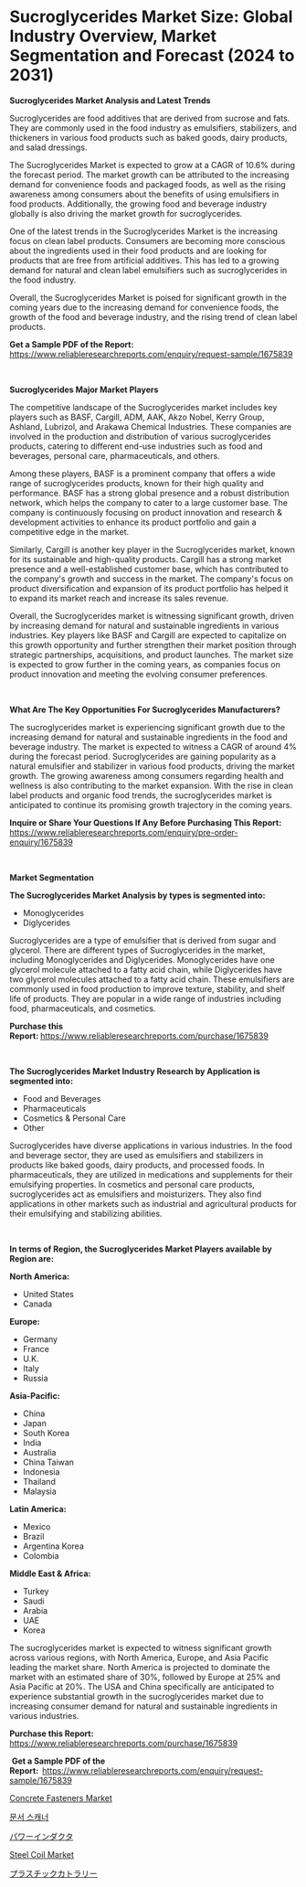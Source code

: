 <p><h1>Sucroglycerides Market Size: Global Industry Overview, Market Segmentation and Forecast (2024 to 2031)</h1></p><p><strong>Sucroglycerides Market Analysis and Latest Trends</strong></p>
<p><p>Sucroglycerides are food additives that are derived from sucrose and fats. They are commonly used in the food industry as emulsifiers, stabilizers, and thickeners in various food products such as baked goods, dairy products, and salad dressings.</p><p>The Sucroglycerides Market is expected to grow at a CAGR of 10.6% during the forecast period. The market growth can be attributed to the increasing demand for convenience foods and packaged foods, as well as the rising awareness among consumers about the benefits of using emulsifiers in food products. Additionally, the growing food and beverage industry globally is also driving the market growth for sucroglycerides.</p><p>One of the latest trends in the Sucroglycerides Market is the increasing focus on clean label products. Consumers are becoming more conscious about the ingredients used in their food products and are looking for products that are free from artificial additives. This has led to a growing demand for natural and clean label emulsifiers such as sucroglycerides in the food industry.</p><p>Overall, the Sucroglycerides Market is poised for significant growth in the coming years due to the increasing demand for convenience foods, the growth of the food and beverage industry, and the rising trend of clean label products.</p></p>
<p><strong>Get a Sample PDF of the Report:&nbsp;</strong> <a href="https://www.reliableresearchreports.com/enquiry/request-sample/1675839">https://www.reliableresearchreports.com/enquiry/request-sample/1675839</a></p>
<p>&nbsp;</p>
<p><strong>Sucroglycerides Major Market Players</strong></p>
<p><p>The competitive landscape of the Sucroglycerides market includes key players such as BASF, Cargill, ADM, AAK, Akzo Nobel, Kerry Group, Ashland, Lubrizol, and Arakawa Chemical Industries. These companies are involved in the production and distribution of various sucroglycerides products, catering to different end-use industries such as food and beverages, personal care, pharmaceuticals, and others.</p><p>Among these players, BASF is a prominent company that offers a wide range of sucroglycerides products, known for their high quality and performance. BASF has a strong global presence and a robust distribution network, which helps the company to cater to a large customer base. The company is continuously focusing on product innovation and research & development activities to enhance its product portfolio and gain a competitive edge in the market.</p><p>Similarly, Cargill is another key player in the Sucroglycerides market, known for its sustainable and high-quality products. Cargill has a strong market presence and a well-established customer base, which has contributed to the company's growth and success in the market. The company's focus on product diversification and expansion of its product portfolio has helped it to expand its market reach and increase its sales revenue.</p><p>Overall, the Sucroglycerides market is witnessing significant growth, driven by increasing demand for natural and sustainable ingredients in various industries. Key players like BASF and Cargill are expected to capitalize on this growth opportunity and further strengthen their market position through strategic partnerships, acquisitions, and product launches. The market size is expected to grow further in the coming years, as companies focus on product innovation and meeting the evolving consumer preferences.</p></p>
<p>&nbsp;</p>
<p><strong>What Are The Key Opportunities For Sucroglycerides Manufacturers?</strong></p>
<p><p>The sucroglycerides market is experiencing significant growth due to the increasing demand for natural and sustainable ingredients in the food and beverage industry. The market is expected to witness a CAGR of around 4% during the forecast period. Sucroglycerides are gaining popularity as a natural emulsifier and stabilizer in various food products, driving the market growth. The growing awareness among consumers regarding health and wellness is also contributing to the market expansion. With the rise in clean label products and organic food trends, the sucroglycerides market is anticipated to continue its promising growth trajectory in the coming years.</p></p>
<p><strong>Inquire or Share Your Questions If Any Before Purchasing This Report:</strong> <a href="https://www.reliableresearchreports.com/enquiry/pre-order-enquiry/1675839">https://www.reliableresearchreports.com/enquiry/pre-order-enquiry/1675839</a></p>
<p>&nbsp;</p>
<p><strong>Market Segmentation</strong></p>
<p><strong>The Sucroglycerides Market Analysis by types is segmented into:</strong></p>
<p><ul><li>Monoglycerides</li><li>Diglycerides</li></ul></p>
<p><p>Sucroglycerides are a type of emulsifier that is derived from sugar and glycerol. There are different types of Sucroglycerides in the market, including Monoglycerides and Diglycerides. Monoglycerides have one glycerol molecule attached to a fatty acid chain, while Diglycerides have two glycerol molecules attached to a fatty acid chain. These emulsifiers are commonly used in food production to improve texture, stability, and shelf life of products. They are popular in a wide range of industries including food, pharmaceuticals, and cosmetics.</p></p>
<p><strong>Purchase this Report:&nbsp;</strong><a href="https://www.reliableresearchreports.com/purchase/1675839">https://www.reliableresearchreports.com/purchase/1675839</a></p>
<p>&nbsp;</p>
<p><strong>The Sucroglycerides Market Industry Research by Application is segmented into:</strong></p>
<p><ul><li>Food and Beverages</li><li>Pharmaceuticals</li><li>Cosmetics & Personal Care</li><li>Other</li></ul></p>
<p><p>Sucroglycerides have diverse applications in various industries. In the food and beverage sector, they are used as emulsifiers and stabilizers in products like baked goods, dairy products, and processed foods. In pharmaceuticals, they are utilized in medications and supplements for their emulsifying properties. In cosmetics and personal care products, sucroglycerides act as emulsifiers and moisturizers. They also find applications in other markets such as industrial and agricultural products for their emulsifying and stabilizing abilities.</p></p>
<p>&nbsp;</p>
<p><strong>In terms of Region, the Sucroglycerides Market Players available by Region are:</strong></p>
<p>
    <p> <strong> North America: </strong>
        <ul>
            <li>United States</li>
            <li>Canada</li>
        </ul>
        </p> 
    <p> <strong> Europe: </strong>
        <ul>
            <li>Germany</li>
            <li>France</li>
            <li>U.K.</li>
            <li>Italy</li>
            <li>Russia</li>
        </ul>
        </p> 
    <p> <strong> Asia-Pacific: </strong>
        <ul>
            <li>China</li>
            <li>Japan</li>
            <li>South Korea</li>
            <li>India</li>
            <li>Australia</li>
            <li>China Taiwan</li>
            <li>Indonesia</li>
            <li>Thailand</li>
            <li>Malaysia</li>
        </ul>
        </p> 
    <p> <strong> Latin America: </strong>
        <ul>
            <li>Mexico</li>
            <li>Brazil</li>
            <li>Argentina Korea</li>
            <li>Colombia</li>
        </ul>
        </p> 
    <p> <strong> Middle East & Africa: </strong>
        <ul>
            <li>Turkey</li>
            <li>Saudi</li>
            <li>Arabia</li>
            <li>UAE</li>
            <li>Korea</li>
        </ul>
    </p>
    </p>
<p><p>The sucroglycerides market is expected to witness significant growth across various regions, with North America, Europe, and Asia Pacific leading the market share. North America is projected to dominate the market with an estimated share of 30%, followed by Europe at 25% and Asia Pacific at 20%. The USA and China specifically are anticipated to experience substantial growth in the sucroglycerides market due to increasing consumer demand for natural and sustainable ingredients in various industries.</p></p>
<p><strong>Purchase this Report: </strong><a href="https://www.reliableresearchreports.com/purchase/1675839">https://www.reliableresearchreports.com/purchase/1675839</a></p>
<p>&nbsp;<strong>Get a Sample PDF of the Report:&nbsp;&nbsp;</strong><a href="https://www.reliableresearchreports.com/enquiry/request-sample/1675839">https://www.reliableresearchreports.com/enquiry/request-sample/1675839</a></p>
<p><strong></strong></p>
<p><p><a href="https://github.com/Whitneyboyettebo9kiw7yr13/Market-Research-Report-List-1/blob/main/concrete-fasteners-market.md">Concrete Fasteners Market</a></p><p><a href="https://github.com/vsn7qpua81q/Market-Research-Report-List-1/blob/main/8003765189903.md">문서 스캐너</a></p><p><a href="https://github.com/adcxff01450218/Market-Research-Report-List-1/blob/main/2441258190028.md">パワーインダクタ</a></p><p><a href="https://issuu.com/reportprime-2/docs/steel-coil-market-size-2030.pptx">Steel Coil Market</a></p><p><a href="https://github.com/xnljig2898992/Market-Research-Report-List-1/blob/main/5410573190027.md">プラスチックカトラリー</a></p></p>